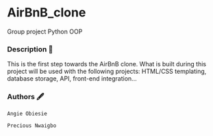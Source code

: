 # AirBnB_clone
Group project
Python
OOP

### Description 📄
This is the first step towards the AirBnB clone. What is built during this project will be used with the following projects: HTML/CSS templating, database storage, API, front-end integration…

### Authors 🖋️
`Angie Obiesie`

`Precious Nwaigbo`
